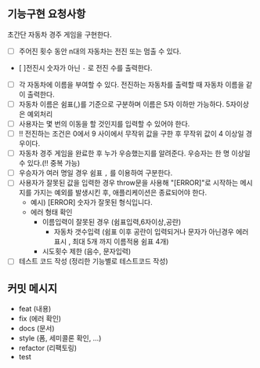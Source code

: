 ## 기능구현 요청사항
초간단 자동차 경주 게임을 구현한다.

 - [ ] 주어진 횟수 동안 n대의 자동차는 전진 또는 멈출 수 있다.
 - [ ]전진시 숫자가 아닌 `-` 로 전진 수를 출력한다. 
 - [ ] 각 자동차에 이름을 부여할 수 있다. 전진하는 자동차를 출력할 때 자동차 이름을 같이 출력한다.
 - [ ] 자동차 이름은 쉼표(,)를 기준으로 구분하며 이름은 5자 이하만 가능하다. 5자이상은 예외처리
 - [ ] 사용자는 몇 번의 이동을 할 것인지를 입력할 수 있어야 한다.
 - [ ] !! 전진하는 조건은 0에서 9 사이에서 무작위 값을 구한 후 무작위 값이 4 이상일 경우이다.
 - [ ] 자동차 경주 게임을 완료한 후 누가 우승했는지를 알려준다. 우승자는 한 명 이상일 수 있다.(!! 중복 가능)
 - [ ] 우승자가 여러 명일 경우 쉼표 `,` 를 이용하여 구분한다.
 - [ ] 사용자가 잘못된 값을 입력한 경우 throw문을 사용해 "[ERROR]"로 시작하는 메시지를 가지는 예외를 발생시킨 후, 애플리케이션은 종료되어야 한다.
     - 예시) [ERROR] 숫자가 잘못된 형식입니다.
     - 에러 형태 확인
        - 이름입력이 잘못된 경우 (쉼표입력,6자이상,공란)
           - 자동차 갯수입력 (쉼표 이후 공란이 입력되거나 문자가 아닌경우 에러표시 , 최대 5개 까지 이름적용 쉼표 4개)
        - 시도횟수 제한 (음수, 문자입력)
 - [ ] 테스트 코드 작성 (정리한 기능별로 테스트코드 작성)  

## 커밋 메시지  
- feat (내용)
- fix (에러 확인)
- docs (문서)
- style (폼, 세미콜론 확인, …)
- refactor (리팩토링)
- test